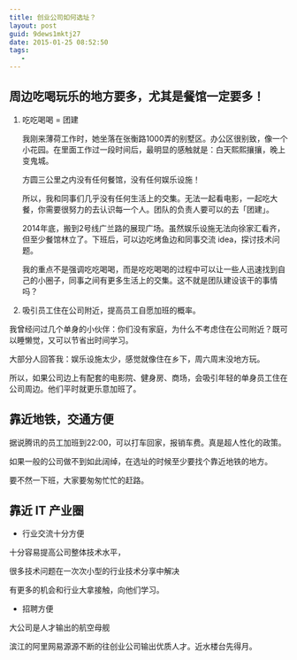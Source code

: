 ```yaml
---
title: 创业公司如何选址？
layout: post
guid: 9dews1mktj27
date: 2015-01-25 08:52:50
tags:
   - 
---
```




## 周边吃喝玩乐的地方要多，尤其是餐馆一定要多！

1. 吃吃喝喝 = 团建

    我刚来薄荷工作时，她坐落在张衡路1000弄的别墅区。办公区很别致，像一个小花园。在里面工作过一段时间后，最明显的感触就是：白天熙熙攘攘，晚上变鬼城。

    方圆三公里之内没有任何餐馆，没有任何娱乐设施！

    所以，我和同事们几乎没有任何生活上的交集。无法一起看电影，一起吃大餐，你需要很努力的去认识每一个人。团队的负责人要可以的去「团建」。


    2014年底，搬到2号线广兰路的展现广场。虽然娱乐设施无法向徐家汇看齐，但至少餐馆林立了。下班后，可以边吃烤鱼边和同事交流 idea，探讨技术问题。

    我的重点不是强调吃吃喝喝，而是吃吃喝喝的过程中可以让一些人迅速找到自己的小圈子，同事之间有更多生活上的交集。这不就是团队建设该干的事情吗？


2. 吸引员工住在公司附近，提高员工自愿加班的概率。


我曾经问过几个单身的小伙伴：你们没有家庭，为什么不考虑住在公司附近？既可以睡懒觉，又可以节省出时间学习。

大部分人回答我：娱乐设施太少，感觉就像住在乡下，周六周末没地方玩。

所以，如果公司边上有配套的电影院、健身房、商场，会吸引年轻的单身员工住在公司周边。他们平时就更乐意加班了。
 

## 靠近地铁，交通方便

据说腾讯的员工加班到22:00，可以打车回家，报销车费。真是超人性化的政策。

如果一般的公司做不到如此阔绰，在选址的时候至少要找个靠近地铁的地方。

要不然一下班，大家要匆匆忙忙的赶路。



## 靠近 IT 产业圈


* 行业交流十分方便

十分容易提高公司整体技术水平，


很多技术问题在一次次小型的行业技术分享中解决

有更多的机会和行业大拿接触，向他们学习。


* 招聘方便

大公司是人才输出的航空母舰

滨江的阿里网易源源不断的往创业公司输出优质人才。近水楼台先得月。









